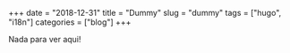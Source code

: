 +++ 
date = "2018-12-31"
title = "Dummy"
slug = "dummy" 
tags = ["hugo", "i18n"]
categories = ["blog"]
+++

Nada para ver aqui!